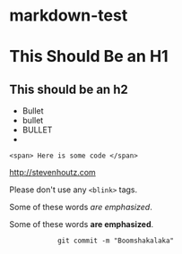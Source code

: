 markdown-test
=============

This Should Be an H1
===

This should be an h2
--------------------

* Bullet
* bullet
* BULLET
* 

`<span> Here is some code </span>`

<http://stevenhoutz.com>

Please don't use any `<blink>` tags.

Some of these words *are emphasized*.

Some of these words **are emphasized**.

                git commit -m "Boomshakalaka"
